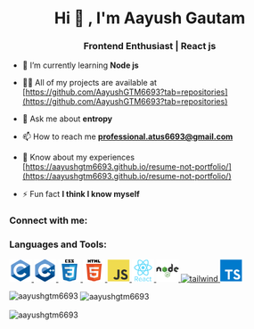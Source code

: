 <h1 align="center">Hi 🐷 , I'm Aayush Gautam</h1>
<h3 align="center">Frontend Enthusiast | React js</h3>

- 🌱 I’m currently learning **Node js**

- 👨‍💻 All of my projects are available at [https://github.com/AayushGTM6693?tab=repositories](https://github.com/AayushGTM6693?tab=repositories)

- 💬 Ask me about **entropy**

- 📫 How to reach me **professional.atus6693@gmail.com**

- 📄 Know about my experiences [https://aayushgtm6693.github.io/resume-not-portfolio/](https://aayushgtm6693.github.io/resume-not-portfolio/)

- ⚡ Fun fact **I think I know myself**

<h3 align="left">Connect with me:</h3>
<p align="left">
</p>

<h3 align="left">Languages and Tools:</h3>
<p align="left"> <a href="https://www.cprogramming.com/" target="_blank" rel="noreferrer"> <img src="https://raw.githubusercontent.com/devicons/devicon/master/icons/c/c-original.svg" alt="c" width="40" height="40"/> </a> <a href="https://www.w3schools.com/cpp/" target="_blank" rel="noreferrer"> <img src="https://raw.githubusercontent.com/devicons/devicon/master/icons/cplusplus/cplusplus-original.svg" alt="cplusplus" width="40" height="40"/> </a> <a href="https://www.w3schools.com/css/" target="_blank" rel="noreferrer"> <img src="https://raw.githubusercontent.com/devicons/devicon/master/icons/css3/css3-original-wordmark.svg" alt="css3" width="40" height="40"/> </a> <a href="https://www.w3.org/html/" target="_blank" rel="noreferrer"> <img src="https://raw.githubusercontent.com/devicons/devicon/master/icons/html5/html5-original-wordmark.svg" alt="html5" width="40" height="40"/> </a> <a href="https://developer.mozilla.org/en-US/docs/Web/JavaScript" target="_blank" rel="noreferrer"> <img src="https://raw.githubusercontent.com/devicons/devicon/master/icons/javascript/javascript-original.svg" alt="javascript" width="40" height="40"/> </a> <a href="https://reactjs.org/" target="_blank" rel="noreferrer"> <img src="https://raw.githubusercontent.com/devicons/devicon/master/icons/react/react-original-wordmark.svg" alt="react" width="40" height="40"/> </a>
<a href="https://nodejs.org" target="_blank" rel="noreferrer"> <img src="https://raw.githubusercontent.com/devicons/devicon/master/icons/nodejs/nodejs-original-wordmark.svg" alt="nodejs" width="40" height="40"/>
  <a href="https://tailwindcss.com/" target="_blank" rel="noreferrer"> <img src="https://www.vectorlogo.zone/logos/tailwindcss/tailwindcss-icon.svg" alt="tailwind" width="40" height="40"/> </a> <a href="https://www.typescriptlang.org/" target="_blank" rel="noreferrer"> <img src="https://raw.githubusercontent.com/devicons/devicon/master/icons/typescript/typescript-original.svg" alt="typescript" width="40" height="40"/> </a>
</p>

<p><img align="left" src="https://github-readme-stats.vercel.app/api/top-langs?username=aayushgtm6693&show_icons=true&locale=en&layout=compact" alt="aayushgtm6693" /></p>

<p>&nbsp;<img align="center" src="https://github-readme-stats.vercel.app/api?username=aayushgtm6693&show_icons=true&locale=en" alt="aayushgtm6693" /></p>

<p><img align="center" src="https://github-readme-streak-stats.herokuapp.com/?user=aayushgtm6693&" alt="aayushgtm6693" /></p>

